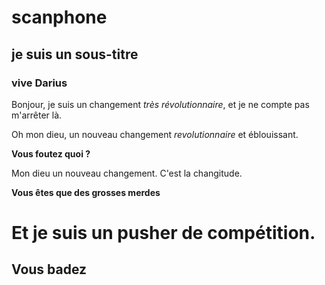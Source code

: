 # scanphone

## je suis un sous-titre
### vive Darius

Bonjour, je suis un changement *très révolutionnaire*, et je ne compte pas m'arrêter là.

Oh mon dieu, un nouveau changement _revolutionnaire_ et éblouissant.

**Vous foutez quoi ?**

Mon dieu un nouveau changement.
C'est la changitude.

**Vous êtes que des grosses merdes**

# Et je suis un pusher de compétition.
## Vous badez